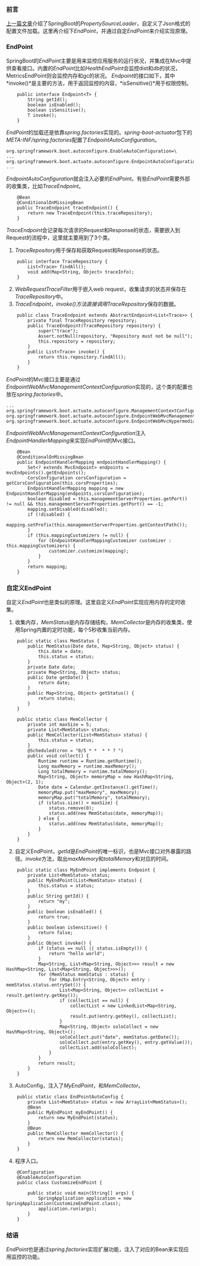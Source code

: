 ### 前言
[上一篇文章](./5206f74a4406)介绍了SpringBoot的*PropertySourceLoader*，自定义了Json格式的配置文件加载。这里再介绍下*EndPoint*，并通过自定*EndPoint*来介绍实现原理。
### EndPoint
SpringBoot的*EndPoint*主要是用来监控应用服务的运行状况，并集成在Mvc中提供查看接口。内置的*EndPoint*比如*HealthEndPoint*会监控dist和db的状况，
MetricsEndPoint则会监控内存和gc的状况。
*Endpoint*的接口如下，其中*invoke()*是主要的方法，用于返回监控的内容，*isSensitive()*用于权限控制。
```
    public interface Endpoint<T> {
        String getId();
        boolean isEnabled();
        boolean isSensitive();
        T invoke();
    }
```
*EndPoint*的加载还是依靠*spring.factories*实现的。*spring-boot-actuator*包下的*META-INF/spring.factories*配置了*EndpointAutoConfiguration*。
```
org.springframework.boot.autoconfigure.EnableAutoConfiguration=\
...
org.springframework.boot.actuate.autoconfigure.EndpointAutoConfiguration,\
...
```
*EndpointAutoConfiguration*就会注入必要的*EndPoint*。有些*EndPoint*需要外部的收集类，比如*TraceEndpoint*。
```
    @Bean
	@ConditionalOnMissingBean
	public TraceEndpoint traceEndpoint() {
		return new TraceEndpoint(this.traceRepository);
	}
```
*TraceEndpoint*会记录每次请求的Request和Response的状态，需要嵌入到Request的流程中，这里就主要用到了3个类。
1. *TraceRepository*用于保存和获取Request和Response的状态。
```
    public interface TraceRepository {
        List<Trace> findAll();
        void add(Map<String, Object> traceInfo);
    }
```
2. *WebRequestTraceFilter*用于嵌入web request，收集请求的状态并保存在*TraceRepository*中。
3. *TraceEndpoint*，*invoke()*方法直接调用*TraceRepository*保存的数据。
```
    public class TraceEndpoint extends AbstractEndpoint<List<Trace>> {
        private final TraceRepository repository;
        public TraceEndpoint(TraceRepository repository) {
            super("trace");
            Assert.notNull(repository, "Repository must not be null");
            this.repository = repository;
        }
        public List<Trace> invoke() {
            return this.repository.findAll();
        }
    }
```
*EndPoint*的Mvc接口主要是通过*EndpointWebMvcManagementContextConfiguration*实现的，这个类的配置也放在*spring.factories*中。
```
...
org.springframework.boot.actuate.autoconfigure.ManagementContextConfiguration=\
org.springframework.boot.actuate.autoconfigure.EndpointWebMvcManagementContextConfiguration,\
org.springframework.boot.actuate.autoconfigure.EndpointWebMvcHypermediaManagementContextConfiguration
```
*EndpointWebMvcManagementContextConfiguration*注入*EndpointHandlerMapping*来实现*EndPoint*的Mvc接口。
```
	@Bean
	@ConditionalOnMissingBean
	public EndpointHandlerMapping endpointHandlerMapping() {
		Set<? extends MvcEndpoint> endpoints = mvcEndpoints().getEndpoints();
		CorsConfiguration corsConfiguration = getCorsConfiguration(this.corsProperties);
		EndpointHandlerMapping mapping = new EndpointHandlerMapping(endpoints,corsConfiguration);
		boolean disabled = this.managementServerProperties.getPort() != null && this.managementServerProperties.getPort() == -1;
		mapping.setDisabled(disabled);
		if (!disabled) {
			mapping.setPrefix(this.managementServerProperties.getContextPath());
		}
		if (this.mappingCustomizers != null) {
			for (EndpointHandlerMappingCustomizer customizer : this.mappingCustomizers) {
				customizer.customize(mapping);
			}
		}
		return mapping;
	}
```

### 自定义EndPoint
自定义*EndPoint*也是类似的原理。这里自定义*EndPoint*实现应用内存的定时收集。
1. 收集内存，*MemStatus*是内存存储结构，*MemCollector*是内存的收集类，使用Spring内置的定时功能，每个5秒收集当前内存。
```
    public static class MemStatus {
        public MemStatus(Date date, Map<String, Object> status) {
            this.date = date;
            this.status = status;
        }
        private Date date;
        private Map<String, Object> status;
        public Date getDate() {
            return date;
        }
        public Map<String, Object> getStatus() {
            return status;
        }
    }
```
```
    public static class MemCollector {
        private int maxSize = 5;
        private List<MemStatus> status;
        public MemCollector(List<MemStatus> status) {
            this.status = status;
        }
        @Scheduled(cron = "0/5 * *  * * ? ")
        public void collect() {
            Runtime runtime = Runtime.getRuntime();
            Long maxMemory = runtime.maxMemory();
            Long totalMemory = runtime.totalMemory();
            Map<String, Object> memoryMap = new HashMap<String, Object>(2, 1);
            Date date = Calendar.getInstance().getTime();
            memoryMap.put("maxMemory", maxMemory);
            memoryMap.put("totalMemory", totalMemory);
            if (status.size() > maxSize) {
                status.remove(0);
                status.add(new MemStatus(date, memoryMap));
            } else {
                status.add(new MemStatus(date, memoryMap));
            }
        }
    }
```
2. 自定义EndPoint，*getId*是*EndPoint*的唯一标识，也是Mvc接口对外暴露的路径。*invoke*方法，取出*maxMemory*和*totalMemory*和对应的时间。
```
	public static class MyEndPoint implements Endpoint {
        private List<MemStatus> status;
        public MyEndPoint(List<MemStatus> status) {
            this.status = status;
        }
        public String getId() {
            return "my";
        }
        public boolean isEnabled() {
            return true;
        }
        public boolean isSensitive() {
            return false;
        }
        public Object invoke() {
            if (status == null || status.isEmpty()) {
                return "hello world";
            }
            Map<String, List<Map<String, Object>>> result = new HashMap<String, List<Map<String, Object>>>();
            for (MemStatus memStatus : status) {
                for (Map.Entry<String, Object> entry : memStatus.status.entrySet()) {
                    List<Map<String, Object>> collectList = result.get(entry.getKey());
                    if (collectList == null) {
                        collectList = new LinkedList<Map<String, Object>>();
                        result.put(entry.getKey(), collectList);
                    }
                    Map<String, Object> soloCollect = new HashMap<String, Object>();
                    soloCollect.put("date", memStatus.getDate());
                    soloCollect.put(entry.getKey(), entry.getValue());
                    collectList.add(soloCollect);
                }
            }
            return result;
        }
    }
```
3. AutoConfig，注入了*MyEndPoint*，和*MemCollector*。
```
	public static class EndPointAutoConfig {
        private List<MemStatus> status = new ArrayList<MemStatus>();
        @Bean
        public MyEndPoint myEndPoint() {
            return new MyEndPoint(status);
        }
        @Bean
        public MemCollector memCollector() {
            return new MemCollector(status);
        }
    }
```
4. 程序入口。
```
	@Configuration
	@EnableAutoConfiguration
	public class CustomizeEndPoint {

		public static void main(String[] args) {
			SpringApplication application = new SpringApplication(CustomizeEndPoint.class);
			application.run(args);
		}
	}
```

### 结语
*EndPoint*也是通过*spring.factories*实现扩展功能，注入了对应的Bean来实现应用监控的功能。
